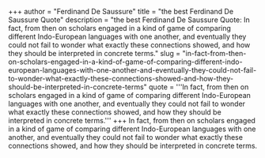 +++
author = "Ferdinand De Saussure"
title = "the best Ferdinand De Saussure Quote"
description = "the best Ferdinand De Saussure Quote: In fact, from then on scholars engaged in a kind of game of comparing different Indo-European languages with one another, and eventually they could not fail to wonder what exactly these connections showed, and how they should be interpreted in concrete terms."
slug = "in-fact-from-then-on-scholars-engaged-in-a-kind-of-game-of-comparing-different-indo-european-languages-with-one-another-and-eventually-they-could-not-fail-to-wonder-what-exactly-these-connections-showed-and-how-they-should-be-interpreted-in-concrete-terms"
quote = '''In fact, from then on scholars engaged in a kind of game of comparing different Indo-European languages with one another, and eventually they could not fail to wonder what exactly these connections showed, and how they should be interpreted in concrete terms.'''
+++
In fact, from then on scholars engaged in a kind of game of comparing different Indo-European languages with one another, and eventually they could not fail to wonder what exactly these connections showed, and how they should be interpreted in concrete terms.
